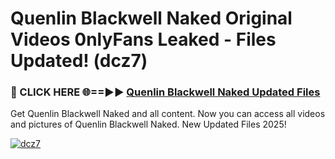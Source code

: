 # Quenlin Blackwell Naked Original Videos 0nlyFans Leaked - Files Updated! (dcz7)

<h3>🔴 CLICK HERE 🌐==►► <a href="https://tinyurl.com/yckcrads" rel="nofollow">Quenlin Blackwell Naked Updated Files</a></h3>

Get Quenlin Blackwell Naked and all content. Now you can access all videos and pictures of Quenlin Blackwell Naked. New Updated Files 2025!

[![dcz7](https://i.imgur.com/hpKpOFt.gif)](https://tinyurl.com/yckcrads)
